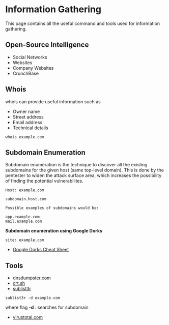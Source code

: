 # Information Gathering

This page contains all the useful command and tools used for information gathering.

## Open-Source Intelligence

  * Social Networks
  * Websites
  * Company Websites
  * CrunchBase

## Whois

  whois can provide useful information such as
  
  * Owner name
  * Street address
  * Email address
  * Technical details

  ```
  whois example.com
  ```
## Subdomain Enumeration

  Subdomain enumeration is the technique to discover all the existing subdomains for the given host (same top-level domain). This is done by the pentester to widen   the attack surface area, which increases the possibility of finding the potential vulnerabilites.

  ```
  Host: example.com

  subdomain.host.com

  Possible examples of subdomains would be:

  app.example.com
  mail.example.com
  ```
  **Subdomain enumeration using Google Dorks**
   ```
   site: example.com
   
   ```
   * [Google Dorks Cheat Sheet](https://sansorg.egnyte.com/dl/f4TCYNMgN6)
## Tools

 * [dnsdumpster.com](https://dnsdumpster.com/)
 * [crt.sh](https://crt.sh)
 * [sublist3r](https://github.com/aboul3la/Sublist3r)
  ```
  sublist3r -d example.com
 ```
   where flag **-d** : searches for subdomain
 * [virustotal.com](https://www.virustotal.com/gui/)
